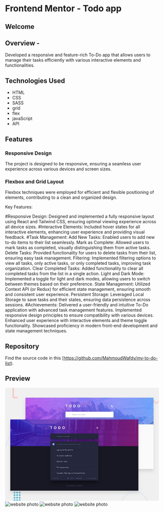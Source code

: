 # Frontend Mentor - Todo app

## Welcome

## Overview - 
Developed a responsive and feature-rich To-Do app that allows users to manage their tasks efficiently with various interactive elements and functionalities.

## Technologies Used
- HTML
- CSS
- SASS
- grid
- flex
- javaScript
- API
## Features

### Responsive Design
The project is designed to be responsive, ensuring a seamless user experience across various devices and screen sizes.

### Flexbox and Grid Layout
Flexbox  techniques were employed for efficient and flexible positioning of elements, contributing to a clean and organized design.

Key Features:

#Responsive Design: Designed and implemented a fully responsive layout using React and Tailwind CSS, ensuring optimal viewing experience across all device sizes.
#Interactive Elements: Included hover states for all interactive elements, enhancing user experience and providing visual feedback.
#Task Management:
   Add New Tasks: Enabled users to add new to-do items to their list seamlessly.
   Mark as Complete: Allowed users to mark tasks as completed, visually distinguishing them from active tasks.
   Delete Tasks: Provided functionality for users to delete tasks from their list, ensuring easy task management.
   Filtering: Implemented filtering options to view all tasks, only active tasks, or only completed tasks, improving task organization.
   Clear Completed Tasks: Added functionality to clear all completed tasks from the list in a single action.
   Light and Dark Mode: Implemented a toggle for light and dark modes, allowing users to switch between themes based on their preference.
   State Management: Utilized Context API (or Redux) for efficient state management, ensuring smooth and consistent user experience.
   Persistent Storage: Leveraged Local Storage to save tasks and their states, ensuring data persistence across sessions.
#Achievements:
Delivered a user-friendly and intuitive To-Do application with advanced task management features.
Implemented responsive design principles to ensure compatibility with various devices.
Enhanced user experience with interactive elements and theme toggle functionality.
Showcased proficiency in modern front-end development and state management techniques.


## Repository
Find the source code in this [https://github.com/MahmoudWafdy/my-to-do-list).

## Preview
![Design preview for the Todo app coding challenge](./design/desktop-preview.jpg)
![website photo](public/images/git1.JPG)
![website photo](public/images/git2.JPG) 
![website photo](public/images/git3.JPG) 


